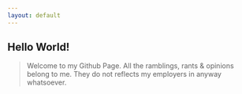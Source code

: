 ```yaml
---
layout: default
---
```


## [](#header-2)Hello World!

> Welcome to my Github Page.
> All the ramblings, rants & opinions belong to me. They do not reflects my employers in anyway whatsoever.
